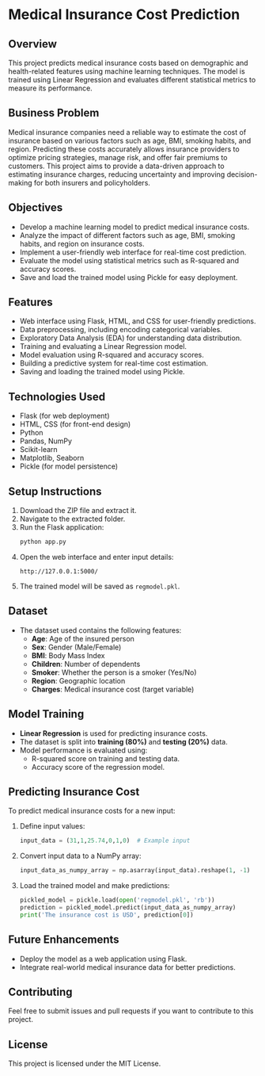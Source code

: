 # Medical Insurance Cost Prediction

## Overview

This project predicts medical insurance costs based on demographic and health-related features using machine learning techniques. The model is trained using Linear Regression and evaluates different statistical metrics to measure its performance.

## Business Problem

Medical insurance companies need a reliable way to estimate the cost of insurance based on various factors such as age, BMI, smoking habits, and region. Predicting these costs accurately allows insurance providers to optimize pricing strategies, manage risk, and offer fair premiums to customers. This project aims to provide a data-driven approach to estimating insurance charges, reducing uncertainty and improving decision-making for both insurers and policyholders.

## Objectives

- Develop a machine learning model to predict medical insurance costs.
- Analyze the impact of different factors such as age, BMI, smoking habits, and region on insurance costs.
- Implement a user-friendly web interface for real-time cost prediction.
- Evaluate the model using statistical metrics such as R-squared and accuracy scores.
- Save and load the trained model using Pickle for easy deployment.

## Features

- Web interface using Flask, HTML, and CSS for user-friendly predictions.
- Data preprocessing, including encoding categorical variables.
- Exploratory Data Analysis (EDA) for understanding data distribution.
- Training and evaluating a Linear Regression model.
- Model evaluation using R-squared and accuracy scores.
- Building a predictive system for real-time cost estimation.
- Saving and loading the trained model using Pickle.

## Technologies Used

- Flask (for web deployment)
- HTML, CSS (for front-end design)
- Python
- Pandas, NumPy
- Scikit-learn
- Matplotlib, Seaborn
- Pickle (for model persistence)

## Setup Instructions

1. Download the ZIP file and extract it.
2. Navigate to the extracted folder.
3. Run the Flask application:
   ```sh
   python app.py
   ```
4. Open the web interface and enter input details:
   ```
   http://127.0.0.1:5000/
   ```
5. The trained model will be saved as `regmodel.pkl`.

## Dataset

- The dataset used contains the following features:
  - **Age**: Age of the insured person
  - **Sex**: Gender (Male/Female)
  - **BMI**: Body Mass Index
  - **Children**: Number of dependents
  - **Smoker**: Whether the person is a smoker (Yes/No)
  - **Region**: Geographic location
  - **Charges**: Medical insurance cost (target variable)

## Model Training

- **Linear Regression** is used for predicting insurance costs.
- The dataset is split into **training (80%)** and **testing (20%)** data.
- Model performance is evaluated using:
  - R-squared score on training and testing data.
  - Accuracy score of the regression model.

## Predicting Insurance Cost

To predict medical insurance costs for a new input:

1. Define input values:
   ```python
   input_data = (31,1,25.74,0,1,0)  # Example input
   ```
2. Convert input data to a NumPy array:
   ```python
   input_data_as_numpy_array = np.asarray(input_data).reshape(1, -1)
   ```
3. Load the trained model and make predictions:
   ```python
   pickled_model = pickle.load(open('regmodel.pkl', 'rb'))
   prediction = pickled_model.predict(input_data_as_numpy_array)
   print('The insurance cost is USD', prediction[0])
   ```

## Future Enhancements

- Deploy the model as a web application using Flask.
- Integrate real-world medical insurance data for better predictions.

## Contributing

Feel free to submit issues and pull requests if you want to contribute to this project.

## License

This project is licensed under the MIT License.

